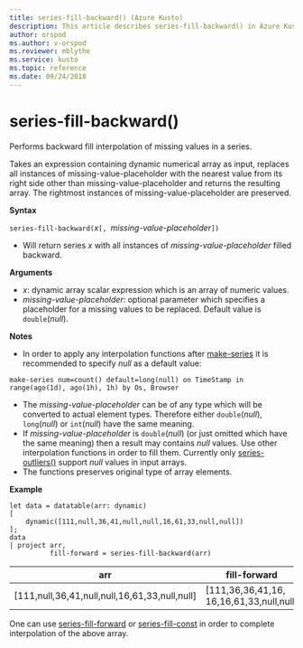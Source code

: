 ```yaml
---
title: series-fill-backward() (Azure Kusto)
description: This article describes series-fill-backward() in Azure Kusto.
author: orspod
ms.author: v-orspod
ms.reviewer: mblythe
ms.service: kusto
ms.topic: reference
ms.date: 09/24/2018
---
```

# series-fill-backward()

Performs backward fill interpolation of missing values in a series.

Takes an expression containing dynamic numerical array as input, replaces all instances of missing-value-placeholder with the nearest value from its right side other than missing-value-placeholder and returns the resulting array. The rightmost instances of missing-value-placeholder are preserved.

**Syntax**

`series-fill-backward(`*x*`[, `*missing-value-placeholder*`])`
* Will return series *x* with all instances of *missing-value-placeholder* filled backward.

**Arguments**

* *x*: dynamic array scalar expression which is an array of numeric values.
* *missing-value-placeholder*: optional parameter which specifies a placeholder for a missing values to be replaced. Default value is `double`(*null*).

**Notes**

* In order to apply any interpolation functions after [make-series](make-seriesoperator.md) it is recommended to specify *null* as a default value: 

```kusto
make-series num=count() default=long(null) on TimeStamp in range(ago(1d), ago(1h), 1h) by Os, Browser
```

* The *missing-value-placeholder* can be of any type which will be converted to actual element types. Therefore either `double`(*null*), `long`(*null*) or `int`(*null*) have the same meaning.
* If *missing-value-placeholder* is `double`(*null*) (or just omitted which have the same meaning) then a result may contains *null* values. Use other interpolation functions in order to fill them. Currently only [series-outliers()](series-outliersfunction.md) support *null* values in input arrays.
* The functions preserves original type of array elements.

**Example**

```kusto
let data = datatable(arr: dynamic)
[
    dynamic([111,null,36,41,null,null,16,61,33,null,null])   
];
data 
| project arr, 
          fill-forward = series-fill-backward(arr)

```

|arr|fill-forward|
|---|---|
|[111,null,36,41,null,null,16,61,33,null,null]|[111,36,36,41,16, 16,16,61,33,null,null]|

  
One can use [series-fill-forward](series-fill-forwardfunction.md) or [series-fill-const](series-fill-constfunction.md) in order to complete interpolation of the above array.